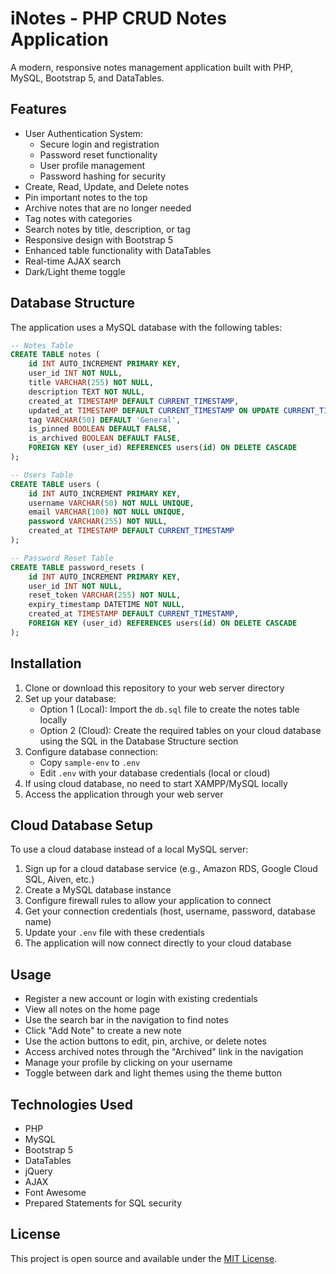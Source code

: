 # iNotes - PHP CRUD Notes Application

A modern, responsive notes management application built with PHP, MySQL, Bootstrap 5, and DataTables.

## Features

- User Authentication System:
  - Secure login and registration
  - Password reset functionality
  - User profile management
  - Password hashing for security
- Create, Read, Update, and Delete notes
- Pin important notes to the top
- Archive notes that are no longer needed
- Tag notes with categories
- Search notes by title, description, or tag
- Responsive design with Bootstrap 5
- Enhanced table functionality with DataTables
- Real-time AJAX search
- Dark/Light theme toggle

## Database Structure

The application uses a MySQL database with the following tables:

```sql
-- Notes Table
CREATE TABLE notes (
    id INT AUTO_INCREMENT PRIMARY KEY,
    user_id INT NOT NULL,
    title VARCHAR(255) NOT NULL,
    description TEXT NOT NULL,
    created_at TIMESTAMP DEFAULT CURRENT_TIMESTAMP,
    updated_at TIMESTAMP DEFAULT CURRENT_TIMESTAMP ON UPDATE CURRENT_TIMESTAMP,
    tag VARCHAR(50) DEFAULT 'General',
    is_pinned BOOLEAN DEFAULT FALSE,
    is_archived BOOLEAN DEFAULT FALSE,
    FOREIGN KEY (user_id) REFERENCES users(id) ON DELETE CASCADE
);

-- Users Table
CREATE TABLE users (
    id INT AUTO_INCREMENT PRIMARY KEY,
    username VARCHAR(50) NOT NULL UNIQUE,
    email VARCHAR(100) NOT NULL UNIQUE,
    password VARCHAR(255) NOT NULL,
    created_at TIMESTAMP DEFAULT CURRENT_TIMESTAMP
);

-- Password Reset Table
CREATE TABLE password_resets (
    id INT AUTO_INCREMENT PRIMARY KEY,
    user_id INT NOT NULL,
    reset_token VARCHAR(255) NOT NULL,
    expiry_timestamp DATETIME NOT NULL,
    created_at TIMESTAMP DEFAULT CURRENT_TIMESTAMP,
    FOREIGN KEY (user_id) REFERENCES users(id) ON DELETE CASCADE
);
```

## Installation

1. Clone or download this repository to your web server directory
2. Set up your database:
   - Option 1 (Local): Import the `db.sql` file to create the notes table locally
   - Option 2 (Cloud): Create the required tables on your cloud database using the SQL in the Database Structure section
3. Configure database connection:
   - Copy `sample-env` to `.env`
   - Edit `.env` with your database credentials (local or cloud)
4. If using cloud database, no need to start XAMPP/MySQL locally
5. Access the application through your web server

## Cloud Database Setup

To use a cloud database instead of a local MySQL server:

1. Sign up for a cloud database service (e.g., Amazon RDS, Google Cloud SQL, Aiven, etc.)
2. Create a MySQL database instance
3. Configure firewall rules to allow your application to connect
4. Get your connection credentials (host, username, password, database name)
5. Update your `.env` file with these credentials
6. The application will now connect directly to your cloud database

## Usage

- Register a new account or login with existing credentials
- View all notes on the home page
- Use the search bar in the navigation to find notes
- Click "Add Note" to create a new note
- Use the action buttons to edit, pin, archive, or delete notes
- Access archived notes through the "Archived" link in the navigation
- Manage your profile by clicking on your username
- Toggle between dark and light themes using the theme button

## Technologies Used

- PHP
- MySQL
- Bootstrap 5
- DataTables
- jQuery
- AJAX
- Font Awesome
- Prepared Statements for SQL security

## License

This project is open source and available under the [MIT License](LICENSE). 